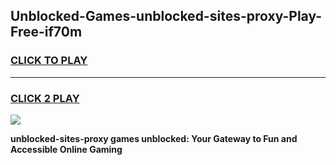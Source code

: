 
## Unblocked-Games-unblocked-sites-proxy-Play-Free-if70m
<h3>
<a href="https://premium76.site?title=unblocked-sites-proxy&ref=18A1">CLICK TO PLAY</a></h3>
<hr>

<h3>
<a href="https://premium76.site?title=unblocked-sites-proxy&ref=18A1">CLICK 2 PLAY</a>
  
</h3>

<a href="https://premium76.site?title=unblocked-sites-proxy&ref=18A1"><img src="https://clearcache.store/games.png"></a>


**unblocked-sites-proxy games unblocked: Your Gateway to Fun and Accessible Online Gaming**

